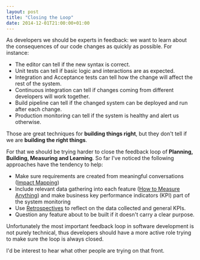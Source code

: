 ```yaml
---
layout: post
title: "Closing the Loop"
date: 2014-12-01T21:00:00+01:00
---
```

As developers we should be experts in feedback: we want to learn about the consequences of our code changes as quickly as possible. For instance:

* The editor can tell if the new syntax is correct.
* Unit tests can tell if basic logic and interactions are as expected.
* Integration and Acceptance tests can tell how the change will affect the rest of the system.
* Continuous integration can tell if changes coming from different developers will work together.
* Build pipeline can tell if the changed system can be deployed and run after each change.
* Production monitoring can tell if the system is healthy and alert us otherwise.

Those are great techniques for **building things right**, but they don't tell if we are **building the right things**.

For that we should be trying harder to close the feedback loop of **Planning, Building, Measuring and Learning**. So far I've noticed the following approaches have the tendency to help:

* Make sure requirements are created from meaningful conversations ([Impact Mapping](http://www.impactmapping.org))
* Include relevant data gathering into each feature ([How to Measure Anything](http://www.amazon.co.uk/How-Measure-Anything-Intangibles-Business/dp/0470539399)) and make business key performance indicators (KPI) part of the system monitoring
* Use [Retrospectives](http://retrospectivewiki.org/index.php?title=Main_Page) to reflect on the data collected and general KPIs.
* Question any feature about to be built if it doesn't carry a clear purpose.

Unfortunately the most important feedback loop in software development is not purely technical, thus developers should have a more active role trying to make sure the loop is always closed.

I'd be interest to hear what other people are trying on that front.


